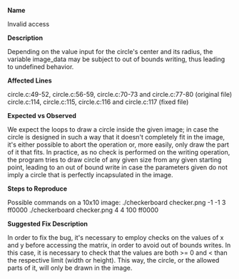 **Name**

Invalid access

**Description**

Depending on the value input for the circle's center and its radius, the variable image_data may be subject to out of bounds writing, thus leading to undefined behavior.

**Affected Lines**

circle.c:49-52, circle.c:56-59, circle.c:70-73 and circle.c:77-80 (original file)
circle.c:114, circle.c:115, circle.c:116 and circle.c:117 (fixed file)

**Expected vs Observed**

We expect the loops to draw a circle inside the given image; in case the circle is designed in such a way that it doesn't completely fit in the image, it's either possible to abort the operation or, more easily, only draw the part of it that fits.
In practice, as no check is performed on the writing operation, the program tries to draw circle of any given size from any given starting point, leading to an out of bound write in case the parameters given do not imply a circle that is perfectly incapsulated in the image.

**Steps to Reproduce**

Possible commands on a 10x10 image:
./checkerboard checker.png -1 -1 3 ff0000
./checkerboard checker.png 4 4 100 ff0000

**Suggested Fix Description**

In order to fix the bug, it's necessary  to employ checks on the values of x and y before accessing the matrix, in order to avoid out of bounds writes. In this case, it is necessary to check that the values are both >= 0 and < than the respective limit (width or height). This way, the circle, or the allowed parts of it, will only be drawn in the image.
